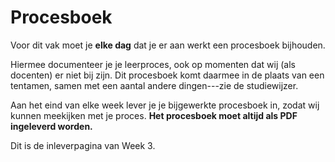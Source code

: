 # Procesboek

Voor dit vak moet je **elke dag** dat je er aan werkt een procesboek bijhouden.

Hiermee documenteer je je leerproces, ook op momenten dat wij (als docenten) er niet bij zijn. Dit procesboek komt daarmee in de plaats van een tentamen, samen met een aantal andere dingen---zie de studiewijzer.

Aan het eind van elke week lever je je bijgewerkte procesboek in, zodat wij kunnen meekijken met je proces. **Het procesboek moet altijd als PDF ingeleverd worden.**

Dit is de inleverpagina van Week 3.
